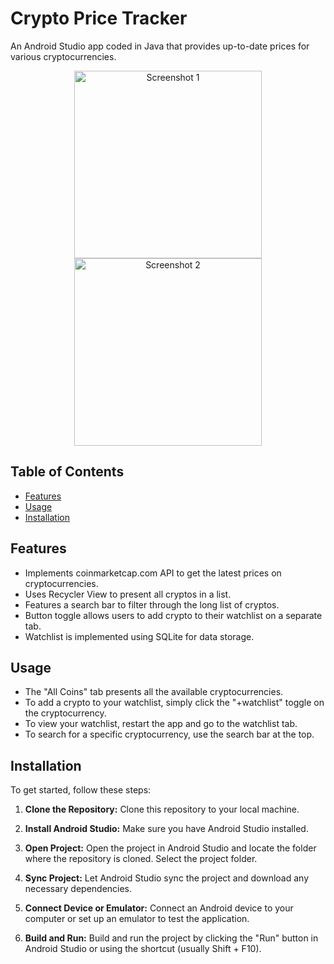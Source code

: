 # Crypto Price Tracker

An Android Studio app coded in Java that provides up-to-date prices for various cryptocurrencies.

<div align="center">
  <img src="https://github.com/ArmanGrewal03/Crypto_Price_Tracker/assets/143025874/9f7cb08f-81c6-41ad-980a-a123845a546e" alt="Screenshot 1" width="300">
  <img src="https://github.com/ArmanGrewal03/Crypto_Price_Tracker/assets/143025874/280fdfc7-7f05-4fbb-ae64-4e81dccbc4cc" alt="Screenshot 2" width="300">
</div>

## Table of Contents

- [Features](#features)
- [Usage](#usage)
- [Installation](#installation)

## Features

- Implements coinmarketcap.com API to get the latest prices on cryptocurrencies.
- Uses Recycler View to present all cryptos in a list.
- Features a search bar to filter through the long list of cryptos.
- Button toggle allows users to add crypto to their watchlist on a separate tab.
- Watchlist is implemented using SQLite for data storage.

## Usage

- The "All Coins" tab presents all the available cryptocurrencies.
- To add a crypto to your watchlist, simply click the "+watchlist" toggle on the cryptocurrency.
- To view your watchlist, restart the app and go to the watchlist tab.
- To search for a specific cryptocurrency, use the search bar at the top.

## Installation

To get started, follow these steps:

1. **Clone the Repository:**
   Clone this repository to your local machine.

2. **Install Android Studio:**
   Make sure you have Android Studio installed.

3. **Open Project:**
   Open the project in Android Studio and locate the folder where the repository is cloned. Select the project folder.

4. **Sync Project:**
   Let Android Studio sync the project and download any necessary dependencies.

5. **Connect Device or Emulator:**
   Connect an Android device to your computer or set up an emulator to test the application.

6. **Build and Run:**
   Build and run the project by clicking the "Run" button in Android Studio or using the shortcut (usually Shift + F10).


